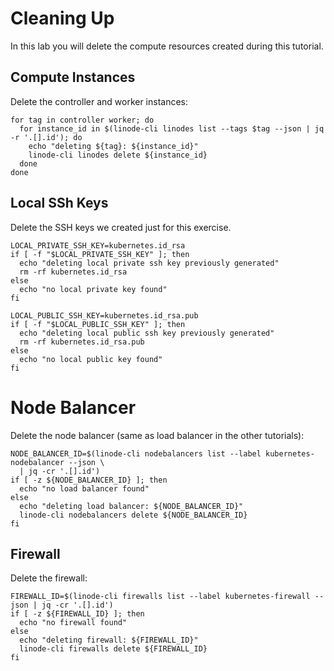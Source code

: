# Cleaning Up

In this lab you will delete the compute resources created during this tutorial.

## Compute Instances

Delete the controller and worker instances:

```
for tag in controller worker; do
  for instance_id in $(linode-cli linodes list --tags $tag --json | jq -r '.[].id'); do
    echo "deleting ${tag}: ${instance_id}"
    linode-cli linodes delete ${instance_id}
  done
done
```

## Local SSh Keys

Delete the SSH keys we created just for this exercise.

```
LOCAL_PRIVATE_SSH_KEY=kubernetes.id_rsa
if [ -f "$LOCAL_PRIVATE_SSH_KEY" ]; then
  echo "deleting local private ssh key previously generated"
  rm -rf kubernetes.id_rsa
else
  echo "no local private key found"
fi

LOCAL_PUBLIC_SSH_KEY=kubernetes.id_rsa.pub
if [ -f "$LOCAL_PUBLIC_SSH_KEY" ]; then
  echo "deleting local public ssh key previously generated"
  rm -rf kubernetes.id_rsa.pub
else
  echo "no local public key found"
fi
```

# Node Balancer

Delete the node balancer (same as load balancer in the other tutorials):

```
NODE_BALANCER_ID=$(linode-cli nodebalancers list --label kubernetes-nodebalancer --json \
  | jq -cr '.[].id')
if [ -z ${NODE_BALANCER_ID} ]; then
  echo "no load balancer found"
else
  echo "deleting load balancer: ${NODE_BALANCER_ID}"
  linode-cli nodebalancers delete ${NODE_BALANCER_ID}
fi
```

## Firewall

Delete the firewall:

```
FIREWALL_ID=$(linode-cli firewalls list --label kubernetes-firewall --json | jq -cr '.[].id')
if [ -z ${FIREWALL_ID} ]; then
  echo "no firewall found"
else
  echo "deleting firewall: ${FIREWALL_ID}"
  linode-cli firewalls delete ${FIREWALL_ID}
fi
```


